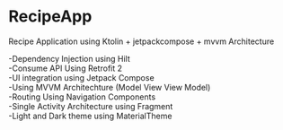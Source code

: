 # RecipeApp
Recipe Application using Ktolin + jetpackcompose + mvvm Architecture

-Dependency Injection using Hilt <br />
-Consume API Using Retrofit 2 <br />
-UI integration using Jetpack Compose <br />
-Using MVVM Architechture (Model View View Model) <br />
-Routing Using Navigation Components <br />
-Single Activity Architecture using Fragment <br />
-Light and Dark theme using MaterialTheme <br />
